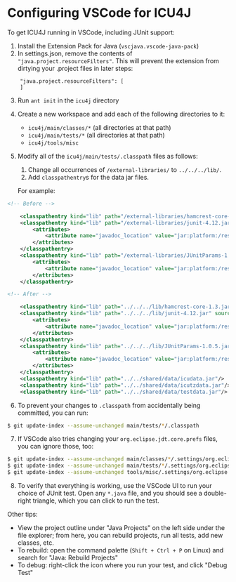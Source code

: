 <!--- © 2022 and later: Unicode, Inc. and others. ---> 
<!--- License & terms of use: http://www.unicode.org/copyright.html --->

# Configuring VSCode for ICU4J

To get ICU4J running in VSCode, including JUnit support:

1. Install the Extension Pack for Java (`vscjava.vscode-java-pack`)
2. In settings.json, remove the contents of `"java.project.resourceFilters"`. This will prevent the extension from dirtying your .project files in later steps:

```
    "java.project.resourceFilters": [
    ]
```

3. Run `ant init` in the `icu4j` directory
4. Create a new workspace and add each of the following directories to it:
    - `icu4j/main/classes/*` (all directories at that path)
    - `icu4j/main/tests/*` (all directories at that path)
    - `icu4j/tools/misc`
5. Modify all of the `icu4j/main/tests/.classpath` files as follows:
    1. Change all occurrences of `/external-libraries/` to `../../../lib/`.
    2. Add `classpathentry`s for the data jar files.
    
    For example:

```xml
<!-- Before -->

	<classpathentry kind="lib" path="/external-libraries/hamcrest-core-1.3.jar"/>
	<classpathentry kind="lib" path="/external-libraries/junit-4.12.jar" sourcepath="/external-libraries/junit-4.12-sources.jar">
		<attributes>
			<attribute name="javadoc_location" value="jar:platform:/resource/external-libraries/junit-4.12-javadoc.jar!/"/>
		</attributes>
	</classpathentry>
	<classpathentry kind="lib" path="/external-libraries/JUnitParams-1.0.5.jar" sourcepath="/external-libraries/JUnitParams-1.0.5-sources.jar">
		<attributes>
			<attribute name="javadoc_location" value="jar:platform:/resource/external-libraries/JUnitParams-1.0.5-javadoc.jar!/"/>
		</attributes>
	</classpathentry>

<!-- After -->

	<classpathentry kind="lib" path="../../../lib/hamcrest-core-1.3.jar"/>
	<classpathentry kind="lib" path="../../../lib/junit-4.12.jar" sourcepath="../../../lib/junit-4.12-sources.jar">
		<attributes>
			<attribute name="javadoc_location" value="jar:platform:/resource/../../../lib/junit-4.12-javadoc.jar!/"/>
		</attributes>
	</classpathentry>
	<classpathentry kind="lib" path="../../../lib/JUnitParams-1.0.5.jar" sourcepath="../../../lib/JUnitParams-1.0.5-sources.jar">
		<attributes>
			<attribute name="javadoc_location" value="jar:platform:/resource/../../../lib/JUnitParams-1.0.5-javadoc.jar!/"/>
		</attributes>
	</classpathentry>
	<classpathentry kind="lib" path="../../shared/data/icudata.jar"/>
	<classpathentry kind="lib" path="../../shared/data/icutzdata.jar"/>
	<classpathentry kind="lib" path="../../shared/data/testdata.jar"/>
```

6. To prevent your changes to `.classpath` from accidentally being committed, you can run:

```bash
$ git update-index --assume-unchanged main/tests/*/.classpath
```

7. If VSCode also tries changing your `org.eclipse.jdt.core.prefs` files, you can ignore those, too:

```bash
$ git update-index --assume-unchanged main/classes/*/.settings/org.eclipse.jdt.core.prefs
$ git update-index --assume-unchanged main/tests/*/.settings/org.eclipse.jdt.core.prefs
$ git update-index --assume-unchanged tools/misc/.settings/org.eclipse.jdt.core.prefs
```

8. To verify that everything is working, use the VSCode UI to run your choice of JUnit test. Open any `*.java` file, and you should see a double-right triangle, which you can click to run the test.

Other tips:

- View the project outline under "Java Projects" on the left side under the file explorer; from here, you can rebuild projects, run all tests, add new classes, etc.
- To rebuild: open the command palette (`Shift + Ctrl + P` on Linux) and search for "Java: Rebuild Projects"
- To debug: right-click the icon where you run your test, and click "Debug Test"
